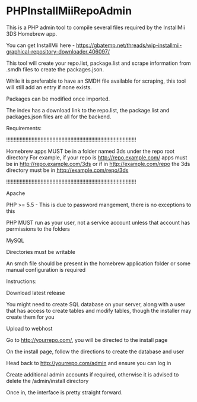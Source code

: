 # PHPInstallMiiRepoAdmin

This is a PHP admin tool to compile several files required by the InstallMii 3DS Homebrew app.

You can get InstallMii here - https://gbatemp.net/threads/wip-installmii-graphical-repository-downloader.406097/

This tool will create your repo.list, package.list and scrape information from .smdh files to create the packages.json.

While it is preferable to have an SMDH file available for scraping, this tool will still add an entry if none exists.

Packages can be modified once imported.

The index has a download link to the repo.list, the package.list and packages.json files are all for the backend.

Requirements:

!!!!!!!!!!!!!!!!!!!!!!!!!!!!!!!!!!!!!!!!!!!!!!!!!!!!!!!!!!!!!!!!!!!!!!!!!!!!!!!!!!!!!!!

Homebrew apps MUST be in a folder named 3ds under the repo root directory
For example, if your repo is http://repo.example.com/ apps must be in
http://repo.example.com/3ds or if in http://example.com/repo the 3ds
directory must be in http://example.com/repo/3ds

!!!!!!!!!!!!!!!!!!!!!!!!!!!!!!!!!!!!!!!!!!!!!!!!!!!!!!!!!!!!!!!!!!!!!!!!!!!!!!!!!!!!!!!

Apache

PHP >= 5.5 - This is due to password mangement, there is no exceptions to this

PHP MUST run as your user, not a service account unless that account has permissions to the folders

MySQL 

Directories must be writable

An smdh file should be present in the homebrew application folder or some manual configuration is required

Instructions:

Download latest release

You might need to create SQL database on your server, along with a user that has access to create tables and modify tables, though the installer may create them for you

Upload to webhost

Go to http://yourrepo.com/, you will be directed to the install page

On the install page, follow the directions to create the database and user

Head back to http://yourrepo.com/admin and ensure you can log in

Create additional admin accounts if required, otherwise it is advised to delete the /admin/install directory

Once in, the interface is pretty straight forward.


